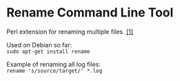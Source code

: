# Rename Command Line Tool

Perl extension for renaming multiple files. [[1]](https://metacpan.org/pod/distribution/File-Rename/rename.PL)

Used on Debian so far:  
`sudo apt-get install rename`

Example of renaming all log files:  
`rename 's/source/target/' *.log`

